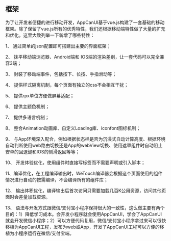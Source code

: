 ## 框架

为了让开发者便捷的进行移动开发，AppCanUI基于vue.js构建了一套基础的移动框架。除了保留了vue.js所有的优秀特性，我们还根据移动端特性做了大量的扩充和优化。这里大致列举一下新增了哪些特性：

1、 通过简单的json配置即可搭建出主要的界面框架；

2、 抹平移动端浏览器、Android端和 IOS端的渲染差别，让一套代码可以完全兼容3端；

3、 封装了移动端事件，包括按下、长按、手指滑动等；

4、 提供样式隔离机制，每个页面有独立的css不会相互干扰；

5、 提供rpx单位方便做屏幕适配；

6、 提供主题色机制；

7、 提供多语言机制；

8、 整合Animation动画库、自定义Loading库、iconfont图标机制；

9、 与App环境深入配合，例如根据状态栏是否为沉浸式自动计算高度、根据环境自动判断使用web路由切换还是App的webView切换、使用遮罩组件时自动阻止安卓的回退键和IOS的侧滑返回等等；

10、 开发体验优化，使用组件时直接写标签而不需要声明或引入脚本；

11、编译优化，在工程编译输出时，WeTouch编译器会根据这个页面使用的组件情况进行自动的按需编译，不会编译所有的组件库；

12、 输出体积优化，编译输出后首次访问只需要加载几百K公用资源，访问其他页面时会差量加载资源。

13、 语法与开发方式跟微信/支付宝小程序保持很大的一致性，这么做主要有两个目的：1）降低学习成本。会开发小程序就会使用AppCanUI，学会了AppCanUI就会开发微信小程序；2）可以方便代码复用，微信/支付宝小程序拿过来可以很快移植为AppCanUI工程，发布为web或App，开发了AppCanUI工程可以方便的移植为小程序运行在微信/支付宝端。
